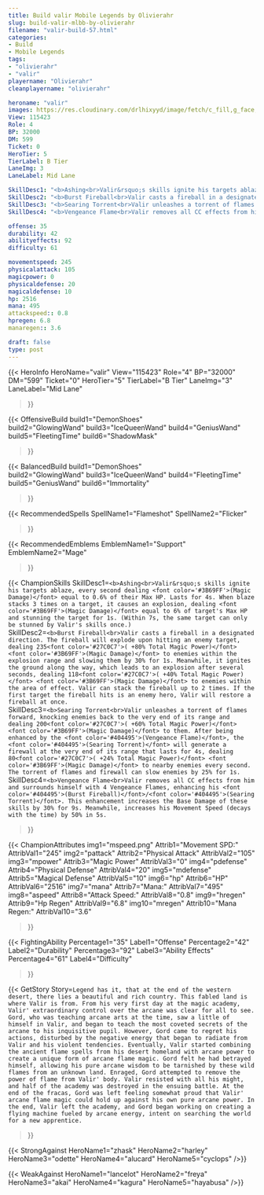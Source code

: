 ```yaml
---
title: Build valir Mobile Legends by Olivierahr
slug: build-valir-mlbb-by-olivierahr
filename: "valir-build-57.html"
categories: 
- Build 
- Mobile Legends
tags: 
- "olivierahr"
- "valir"
playername: "Olivierahr"
cleanplayername: "olivierahr"

heroname: "valir"
images: https://res.cloudinary.com/drlhixyyd/image/fetch/c_fill,g_face,f_auto/https://cdn2-build.mobagenie.my.id/p/images/banner/full/valir.jpg
View: 115423 
Role: 4 
BP: 32000
DM: 599 
Ticket: 0 
HeroTier: 5 
TierLabel: B Tier 
LaneImg: 3
LaneLabel: Mid Lane 

SkillDesc1: "<b>Ashing<br>Valir&rsquo;s skills ignite his targets ablaze, every second dealing <font color='#3B69FF'>(Magic Damage)</font> equal to 0.6% of their Max HP. Lasts for 4s. When blaze stacks 3 times on a target, it causes an explosion, dealing <font color='#3B69FF'>(Magic Damage)</font> equal to 6% of target's Max HP and stunning the target for 1s. (Within 7s, the same target can only be stunned by Valir's skills once.)"   
SkillDesc2: "<b>Burst Fireball<br>Valir casts a fireball in a designated direction. The fireball will explode upon hitting an enemy target, dealing 235<font color='#27C0C7'>( +80% Total Magic Power)</font> <font color='#3B69FF'>(Magic Damage)</font> to enemies within the explosion range and slowing them by 30% for 1s. Meanwhile, it ignites the ground along the way, which leads to an explosion after several seconds, dealing 118<font color='#27C0C7'>( +40% Total Magic Power)</font> <font color='#3B69FF'>(Magic Damage)</font> to enemies within the area of effect. Valir can stack the fireball up to 2 times. If the first target the fireball hits is an enemy hero, Valir will restore a fireball at once."   
SkillDesc3: "<b>Searing Torrent<br>Valir unleashes a torrent of flames forward, knocking enemies back to the very end of its range and dealing 200<font color='#27C0C7'>( +60% Total Magic Power)</font> <font color='#3B69FF'>(Magic Damage)</font> to them. After being enhanced by the <font color='#404495'>(Vengeance Flame)</font>, the <font color='#404495'>(Searing Torrent)</font> will generate a firewall at the very end of its range that lasts for 4s, dealing 80<font color='#27C0C7'>( +24% Total Magic Power)</font> <font color='#3B69FF'>(Magic Damage)</font> to nearby enemies every second. The torrent of flames and firewall can slow enemies by 25% for 1s."   
SkillDesc4: "<b>Vengeance Flame<br>Valir removes all CC effects from him and surrounds himself with 4 Vengeance Flames, enhancing his <font color='#404495'>(Burst Fireball)</font>/<font color='#404495'>(Searing Torrent)</font>. This enhancement increases the Base Damage of these skills by 30% for 9s. Meanwhile, increases his Movement Speed (decays with the time) by 50% in 5s."  

offense: 35 
durability: 42 
abilityeffects: 92 
difficulty: 61 

movementspeed: 245
physicalattack: 105
magicpower: 0
physicaldefense: 20
magicaldefense: 10
hp: 2516
mana: 495
attackspeed:: 0.8
hpregen: 6.8
manaregen:: 3.6

draft: false
type: post
---
```


{{< HeroInfo 
HeroName="valir" 
View="115423" 
Role="4" 
BP="32000" 
DM="599" 
Ticket="0" 
HeroTier="5" 
TierLabel="B Tier" 
LaneImg="3" 
LaneLabel="Mid Lane" 
>}}
 
{{< OffensiveBuild 
build1="DemonShoes"  
build2="GlowingWand" 
build3="IceQueenWand" 
build4="GeniusWand" 
build5="FleetingTime" 
build6="ShadowMask" 
>}} 

{{< BalancedBuild 
build1="DemonShoes"  
build2="GlowingWand" 
build3="IceQueenWand" 
build4="FleetingTime" 
build5="GeniusWand" 
build6="Immortality" 
>}}


{{< RecommendedSpells 
SpellName1="Flameshot" 
SpellName2="Flicker" 
>}}  

{{< RecommendedEmblems 
EmblemName1="Support" 
EmblemName2="Mage" 
>}}   

{{< ChampionSkills 
SkillDesc1=`<b>Ashing<br>Valir&rsquo;s skills ignite his targets ablaze, every second dealing <font color='#3B69FF'>(Magic Damage)</font> equal to 0.6% of their Max HP. Lasts for 4s. When blaze stacks 3 times on a target, it causes an explosion, dealing <font color='#3B69FF'>(Magic Damage)</font> equal to 6% of target's Max HP and stunning the target for 1s. (Within 7s, the same target can only be stunned by Valir's skills once.)`   
SkillDesc2=`<b>Burst Fireball<br>Valir casts a fireball in a designated direction. The fireball will explode upon hitting an enemy target, dealing 235<font color='#27C0C7'>( +80% Total Magic Power)</font> <font color='#3B69FF'>(Magic Damage)</font> to enemies within the explosion range and slowing them by 30% for 1s. Meanwhile, it ignites the ground along the way, which leads to an explosion after several seconds, dealing 118<font color='#27C0C7'>( +40% Total Magic Power)</font> <font color='#3B69FF'>(Magic Damage)</font> to enemies within the area of effect. Valir can stack the fireball up to 2 times. If the first target the fireball hits is an enemy hero, Valir will restore a fireball at once.`   
SkillDesc3=`<b>Searing Torrent<br>Valir unleashes a torrent of flames forward, knocking enemies back to the very end of its range and dealing 200<font color='#27C0C7'>( +60% Total Magic Power)</font> <font color='#3B69FF'>(Magic Damage)</font> to them. After being enhanced by the <font color='#404495'>(Vengeance Flame)</font>, the <font color='#404495'>(Searing Torrent)</font> will generate a firewall at the very end of its range that lasts for 4s, dealing 80<font color='#27C0C7'>( +24% Total Magic Power)</font> <font color='#3B69FF'>(Magic Damage)</font> to nearby enemies every second. The torrent of flames and firewall can slow enemies by 25% for 1s.`   
SkillDesc4=`<b>Vengeance Flame<br>Valir removes all CC effects from him and surrounds himself with 4 Vengeance Flames, enhancing his <font color='#404495'>(Burst Fireball)</font>/<font color='#404495'>(Searing Torrent)</font>. This enhancement increases the Base Damage of these skills by 30% for 9s. Meanwhile, increases his Movement Speed (decays with the time) by 50% in 5s.`   
>}}

{{< ChampionAttributes
img1="mspeed.png" Attrib1="Movement SPD:" AttribVal1="245"
img2="pattack" Attrib2="Physical Attack" AttribVal2="105"
img3="mpower" Attrib3="Magic Power" AttribVal3="0"
img4="pdefense" Attrib4="Physical Defense" AttribVal4="20"
img5="mdefense" Attrib5="Magical Defense" AttribVal5="10"
img6="hp" Attrib6="HP" AttribVal6="2516"
img7="mana" Attrib7="Mana:" AttribVal7="495"
img8="aspeed" Attrib8="Attack Speed:" AttribVal8="0.8"
img9="hregen" Attrib9="Hp Regen" AttribVal9="6.8"
img10="mregen" Attrib10="Mana Regen:" AttribVal10="3.6"
>}}


{{< FightingAbility
Percentage1="35" Label1="Offense"
Percentage2="42" Label2="Durability"
Percentage3="92" Label3="Ability Effects"
Percentage4="61" Label4="Difficulty"
 >}}

{{< GetStory 
Story=` Legend has it, that at the end of the western desert, there lies a beautiful and rich country. This fabled land is where Valir is from. From his very first day at the magic academy, Valir' extraordinary control over the arcane was clear for all to see. Gord, who was teaching arcane arts at the time, saw a little of himself in Valir, and began to teach the most coveted secrets of the arcane to his inquisitive pupil. However, Gord came to regret his actions, disturbed by the negative energy that began to radiate from Valir and his violent tendencies. Eventually, Valir started combining the ancient flame spells from his desert homeland with arcane power to create a unique form of arcane flame magic. Gord felt he had betrayed himself, allowing his pure arcane wisdom to be tarnished by these wild flames from an unknown land. Enraged, Gord attempted to remove the power of flame from Valir' body. Valir resisted with all his might, and half of the academy was destroyed in the ensuing battle. At the end of the fracas, Gord was left feeling somewhat proud that Valir' arcane flame magic could hold up against his own pure arcane power. In the end, Valir left the academy, and Gord began working on creating a flying machine fueled by arcane energy, intent on searching the world for a new apprentice. ` 
>}}

{{< StrongAgainst 
HeroName1="zhask"
HeroName2="harley"
HeroName3="odette"
HeroName4="alucard"
HeroName5="cyclops"
/>}}

{{< WeakAgainst
HeroName1="lancelot"
HeroName2="freya"
HeroName3="akai"
HeroName4="kagura"
HeroName5="hayabusa"
/>}}
